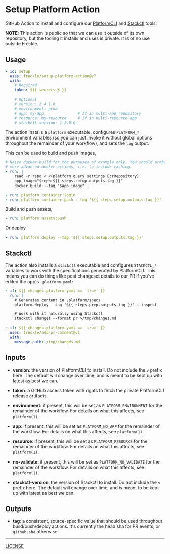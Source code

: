 # Setup Platform Action

GitHub Action to install and configure our [PlatformCLI][platform] and
[Stackctl][] tools.

[platform]: https://github.com/freckle/platform
[stackctl]: https://github.com/freckle/stackctl

**NOTE**: This action is public so that we can use it outside of its own
repository, but the tooling it installs and uses is private. It is of no use
outside Freckle.

## Usage

```yaml
- id: setup
  uses: freckle/setup-platform-action@v7
  with:
    # Required
    token: ${{ secrets.X }}

    # Optional
    # version: 2.4.1.0
    # environment: prod
    # app: my-app               # If in multi-app repository
    # resource: my-resource     # If in multi-resource app
    # stackctl-version: 1.2.0.0
```

The action installs a `platform` executable, configures `PLATFORM_*` environment
variables (so you can just invoke it without global options throughout the
remainder of your workflow), and sets the `tag` output.

This can be used to build and push images,

```yaml
# Naive docker-build for the purposes of example only. You should probably use
# more advanced docker-actions, i.e. to include caching.
- run: |
    read -r repo < <(platform query settings.EcrRepository)
    app_image="$repo:${{ steps.setup.outputs.tag }}"
    docker build --tag "$app_image" .

- run: platform container:login
- run: platform container:push --tag '${{ steps.setup.outputs.tag }}'
```

Build and push assets,

```yaml
- run: platform assets:push
```

Or deploy

```yaml
- run: platform deploy --tag '${{ steps.setup.outputs.tag }}'
```

## Stackctl

The action also installs a `stackctl` executable and configures `STACKCTL_*`
variables to work with the specifications generated by PlatformCLI. This means
you can do things like post changeset details to our PR if you've edited the
app's `.platform.yaml`:

```yaml
- if: ${{ changes.platform-yaml == 'true' }}
  run: |
    # Generates content in .platform/specs
    platform deploy --tag '${{ steps.prep.outputs.tag }}' --inspect

    # Work with it naturally using Stackctl
    stackctl changes --format pr >/tmp/changes.md

- if: ${{ changes.platform-yaml == 'true' }}
  uses: freckle/add-pr-comment@v1
  with:
    message-path: /tmp/changes.md
```

## Inputs

- **version**: the version of PlatformCLI to install. Do not include the `v`
  prefix here. The default will change over time, and is meant to be kept up
  with latest as best we can.

- **token**: a GitHub access token with rights to fetch the private PlatformCLI
  release artifacts.

- **environment**: if present, this will be set as `PLATFORM_ENVIRONMENT` for
  the remainder of the workflow. For details on what this affects, see
  `platform(1)`.

- **app**: if present, this will be set as `PLATFORM_NO_APP` for the remainder
  of the workflow. For details on what this affects, see `platform(1)`.

- **resource**: if present, this will be set as `PLATFORM_RESOURCE` for the
  remainder of the workflow. For details on what this affects, see
  `platform(1)`.

- **no-validate**: if present, this will be set as `PLATFORM_NO_VALIDATE` for
  the remainder of the workflow. For details on what this affects, see
  `platform(1)`.

- **stackctl-version**: the version of Stackctl to install. Do not include the
  `v` prefix here. The default will change over time, and is meant to be kept up
  with latest as best we can.

## Outputs

- **tag**: a consistent, source-specific value that should be used throughout
  build/push/deploy actions. It's currently the head sha for PR events, or
  `github.sha` otherwise.

---

[LICENSE](./LICENSE)
